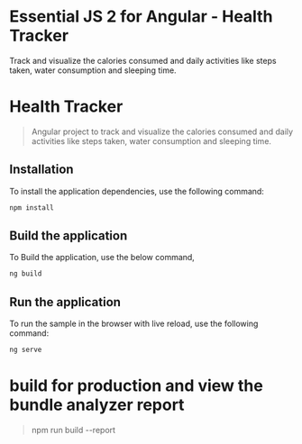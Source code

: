 # Essential JS 2 for Angular - Health Tracker

Track and visualize the calories consumed and daily activities like steps taken, water consumption and sleeping time.

# Health Tracker

> Angular project to track and visualize the calories consumed and daily activities like steps taken, water consumption and sleeping time.

## Installation

To install the application dependencies, use the following command:

```sh
npm install
```

## Build the application

To Build the application, use the below command,

```sh
ng build
```

## Run the application

To run the sample in the browser with live reload, use the following command:

```sh
ng serve
```

# build for production and view the bundle analyzer report
> npm run build --report
```